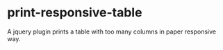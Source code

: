 # print-responsive-table
A jquery plugin prints a table with too many columns in paper responsive way.

